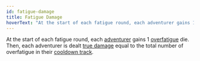 ```yaml
---
id: fatigue-damage
title: Fatigue Damage
hoverText: "At the start of each fatigue round, each adventurer gains 1 overfatigue die. Then, each adventurer is dealt true damage equal to the total number of overfatigue in their cooldown track."
---
```


At the start of each fatigue round, each [adventurer](/docs/all/glossary/adventurer) gains 1 [overfatigue](/docs/all/glossary/fatigue) die. Then, each adventurer is dealt [true damage](/docs/all/glossary/true-damage) equal to the total number of overfatigue in their [cooldown track](/docs/all/glossary/cooldown-track).